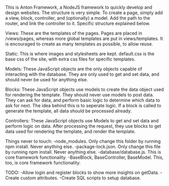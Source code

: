 This is Anton Framework, a NodeJS framework to quickly develop and design websites.
The structure is very simple. To create a page, simply add a view, block, controller, and (optionally) a model.
Add the path to the router, and link the controller to it. Specific structure explained below.

Views: These are the templates of the pages. Pages are placed in /views/pages, whereas more global templates are put in views/templates. It is encouraged to create as many templates as possible, to allow reuse.

Static: This is where images and stylesheets are kept. default.css is the base css of the site, with extra css files for specific templates.

Models: These JavaScript objects are the only objects capable of interacting with the database. They are only used to get and set data, and should never be used for anything else.

Blocks: These JavaScript objects use models to create the data object used for rendering the template. They should never use models to post data. They can ask for data, and perform basic logic to determine which data to ask for next. The idea behind this is to seperate logic. If a block is called to generate the template, all data should be processed already.

Controllers: These JavaScript objects use Models to get and set data and perform logic on data. After processing the request, they use blocks to get data used for rendering the template, and render the template.

Things never to touch:
-node_modules. Only change this folder by running npm install. Never anything else.
-package-lock.json. Only change this file by running npm install. Never anything else.
-database/database.js. This is core framework functionality.
-BaseBlock, BaseController, BaseModel. This, too, is core framework functionality.

TODO:
-Allow login and register blocks to show more insights on getData.
-Create custom attributes.
-Create SQL scripts to setup database.